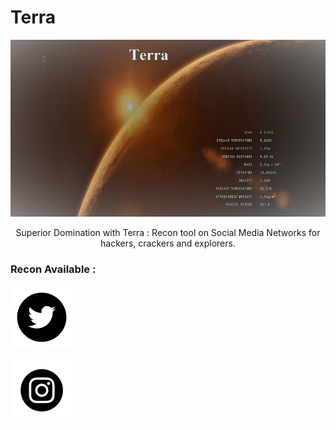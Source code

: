 # Terra


<p align="center">
<img src="./img/terra.jpg" alt="terra"  />
</p>

<p align="center" >
Superior Domination with Terra : Recon tool on Social Media Networks for hackers, crackers and explorers.
</p>

### Recon Available :


<p src="https://twitter.com/" >
<img height="100px" width="100px" src="./img/twitter.png" />
</p>

<p src="https://instagram.com/" >
<img height="100px" width="100px" src="./img/insta.png" />
</p>









